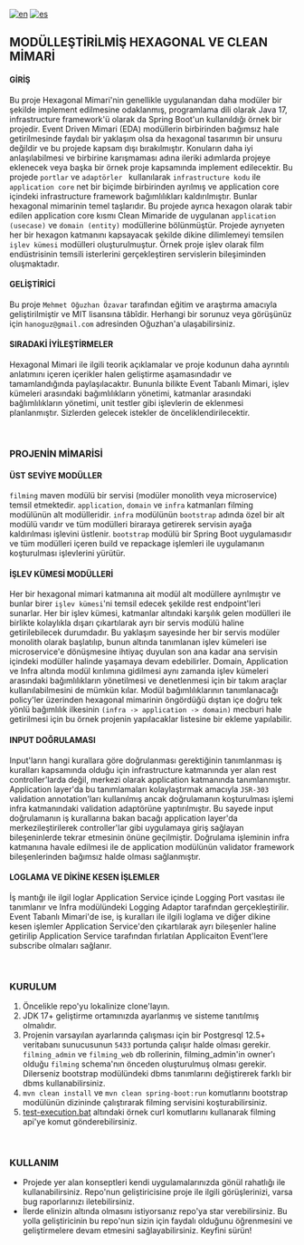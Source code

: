 [![en](https://img.shields.io/badge/lang-en-blue.svg)](https://github.com/oguzkhan/modularized-hexagonal-and-clean-architecture/blob/master/README.md)
[![es](https://img.shields.io/badge/lang-tr-red.svg)](https://github.com/oguzkhan/modularized-hexagonal-and-clean-architecture/blob/master/README.tr.md)

## MODÜLLEŞTİRİLMİŞ HEXAGONAL VE CLEAN MİMARİ

#### GİRİŞ
Bu proje Hexagonal Mimari'nin genellikle uygulanandan daha modüler bir şekilde implement edilmesine odaklanmış, programlama dili olarak Java 17, infrastructure framework'ü olarak da Spring Boot'un kullanıldığı örnek bir projedir. Event Driven Mimari (EDA) modüllerin birbirinden bağımsız hale getirilmesinde faydalı bir yaklaşım olsa da hexagonal tasarımın bir unsuru değildir ve bu projede kapsam dışı bırakılmıştır. Konuların daha iyi anlaşılabilmesi ve birbirine karışmaması adına ileriki adımlarda projeye eklenecek veya başka bir örnek proje kapsamında implement edilecektir. Bu projede `portlar` ve `adaptörler ` kullanılarak `infrastructure kodu` ile `application core` net bir biçimde birbirinden ayrılmış ve application core içindeki infrastructure framework bağımlılıkları kaldırılmıştır. Bunlar hexagonal mimarinin temel taşlarıdır. Bu projede ayrıca hexagon olarak tabir edilen application core kısmı Clean Mimaride de uygulanan `application (usecase)` ve `domain (entity)` modüllerine bölünmüştür. Projede ayrıyeten her bir hexagon katmanını kapsayacak şekilde dikine dilimlemeyi temsilen `işlev kümesi` modülleri oluşturulmuştur. Örnek proje işlev olarak film endüstrisinin temsili isterlerini gerçekleştiren servislerin bileşiminden oluşmaktadır.

#### GELİŞTİRİCİ
Bu proje `Mehmet Oğuzhan Özavar` tarafından eğitim ve araştırma amacıyla geliştirilmiştir ve MIT lisansına tâbîdir. Herhangi bir sorunuz veya görüşünüz için `hanoguz@gmail.com` adresinden Oğuzhan'a ulaşabilirsiniz.

#### SIRADAKİ İYİLEŞTİRMELER
Hexagonal Mimari ile ilgili teorik açıklamalar ve proje kodunun daha ayrıntılı anlatımını içeren içerikler halen geliştirme aşamasındadır ve tamamlandığında paylaşılacaktır. Bununla bilikte Event Tabanlı Mimari, işlev kümeleri arasındaki bağımlılıkların yönetimi, katmanlar arasındaki bağlımlılıkların yönetimi, unit testler gibi işlevlerin de eklenmesi planlanmıştır. Sizlerden gelecek istekler de önceliklendirilecektir.

<br>

### PROJENİN MİMARİSİ

#### ÜST SEVİYE MODÜLLER
`filming` maven modülü bir servisi (modüler monolith veya microservice) temsil etmektedir. `application`, `domain` ve `infra` katmanları filming modülünün alt modülleridir. `infra` modülünün `bootstrap` adında özel bir alt modülü varıdır ve tüm modülleri biraraya getirerek servisin ayağa kaldırılması işlevini üstlenir. `bootstrap` modülü bir Spring Boot uygulamasıdır ve tüm modülleri içeren build ve repackage işlemleri ile uygulamanın koşturulması işlevlerini yürütür.

#### İŞLEV KÜMESİ MODÜLLERİ
Her bir hexagonal mimari katmanına ait modül alt modüllere ayrılmıştır ve bunlar birer `işlev kümesi`'ni temsil edecek şekilde rest endpoint'leri sunarlar. Her bir işlev kümesi, katmanlar altındaki karşılık gelen modülleri ile birlikte kolaylıkla dışarı çıkartılarak ayrı bir servis modülü haline getirilebilecek durumdadır. Bu yaklaşım sayesinde her bir servis modüler monolith olarak başlatılıp, bunun altında tanımlanan işlev kümeleri ise microservice'e dönüşmesine ihtiyaç duyulan son ana kadar ana servisin içindeki modüller halinde yaşamaya devam edebilirler. Domain, Application ve Infra altında modül kırılımına gidilmesi aynı zamanda işlev kümeleri arasındaki bağımlılıkların yönetilmesi ve denetlenmesi için bir takım araçlar kullanılabilmesini de mümkün kılar. Modül bağımlılıklarının tanımlanacağı policy'ler üzerinden hexagonal mimarinin öngördüğü dıştan içe doğru tek yönlü bağımlılık ilkesinin `(infra -> application -> domain)` mecburi hale getirilmesi için bu örnek projenin yapılacaklar listesine bir ekleme yapılabilir.

#### INPUT DOĞRULAMASI
Input'ların hangi kurallara göre doğrulanması gerektiğinin tanımlanması iş kuralları kapsamında olduğu için infrastructure katmanında yer alan rest controller'larda değil, merkezi olarak application katmanında tanımlanmıştır. Application layer'da bu tanımlamaları kolaylaştırmak amacıyla `JSR-303` validation annotation'ları kullanılmış ancak doğrulamanın koşturulması işlemi infra katmanındaki validation adaptörüne yaptırılmıştır. Bu sayede input doğrulamanın iş kurallarına bakan bacağı application layer'da merkezileştirilerek controller'lar gibi uygulamaya giriş sağlayan bileşeninlerde tekrar etmesinin önüne geçilmiştir. Doğrulama işleminin infra katmanına havale edilmesi ile de application modülünün validator framework bileşenlerinden bağımsız halde olması sağlanmıştır.

#### LOGLAMA VE DİKİNE KESEN İŞLEMLER
İş mantığı ile ilgil loglar Application Service içinde Logging Port vasıtası ile tanımlanır ve Infra modülündeki Logging Adaptor tarafından gerçekleştirilir. Event Tabanlı Mimari'de ise, iş kuralları ile ilgili loglama ve diğer dikine kesen işlemler Application Service'den çıkartılarak ayrı bileşenler haline getirilip Application Service tarafından fırlatılan Applicaiton Event'lere subscribe olmaları sağlanır.

<br>

### KURULUM
1. Öncelikle repo'yu lokalinize clone'layın.
2. JDK 17+ geliştirme ortamınızda ayarlanmış ve sisteme tanıtılmış olmalıdır.
3. Projenin varsayılan ayarlarında çalışması için bir Postgresql 12.5+ veritabanı sunucusunun `5433` portunda çalışır halde olması gerekir. `filming_admin` ve `filming_web` db rollerinin, filming_admin'in owner'ı olduğu `filming` schema'nın önceden oluşturulmuş olması gerekir. Dilerseniz bootstrap modülündeki dbms tanımlarını değiştirerek farklı bir dbms kullanabilirsiniz.
4. `mvn clean install` ve `mvn clean spring-boot:run` komutlarını bootstrap modülünün dizininde çalıştırarak filming servisini koşturabilirsiniz.
5. [test-execution.bat](.misc/curl/test-execution.bat) altındaki örnek curl komutlarını kullanarak filming api'ye komut gönderebilirsiniz.

<br>

### KULLANIM
- Projede yer alan konseptleri kendi uygulamalarınızda gönül rahatlığı ile kullanabilirsiniz. Repo'nun geliştiricisine proje ile ilgili görüşlerinizi, varsa bug raporlarınızı iletebilirsiniz.
- İlerde elinizin altında olmasını istiyorsanız repo'ya star verebilirsiniz. Bu yolla geliştiricinin bu repo'nun sizin için faydalı olduğunu öğrenmesini ve geliştirmelere devam etmesini sağlayabilirsiniz. 
  <span class="green">Keyfini sürün!</span>


